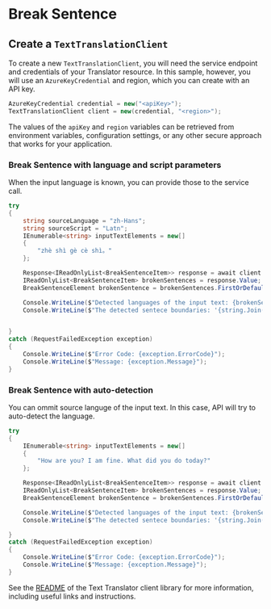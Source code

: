# Break Sentence

## Create a `TextTranslationClient`

To create a new `TextTranslationClient`, you will need the service endpoint and credentials of your Translator resource. In this sample, however, you will use an `AzureKeyCredential` and region, which you can create with an API key.

```C# Snippet:CreateTextTranslationClient
AzureKeyCredential credential = new("<apiKey>");
TextTranslationClient client = new(credential, "<region>");
```

The values of the `apiKey` and `region` variables can be retrieved from environment variables, configuration settings, or any other secure approach that works for your application.

### Break Sentence with language and script parameters
When the input language is known, you can provide those to the service call.

```C# Snippet:Sample4_BreakSentence
try
{
    string sourceLanguage = "zh-Hans";
    string sourceScript = "Latn";
    IEnumerable<string> inputTextElements = new[]
    {
        "zhè shì gè cè shì。"
    };

    Response<IReadOnlyList<BreakSentenceItem>> response = await client.FindSentenceBoundariesAsync(inputTextElements, language: sourceLanguage, script: sourceScript).ConfigureAwait(false);
    IReadOnlyList<BreakSentenceItem> brokenSentences = response.Value;
    BreakSentenceElement brokenSentence = brokenSentences.FirstOrDefault();

    Console.WriteLine($"Detected languages of the input text: {brokenSentence?.DetectedLanguage?.Language} with score: {brokenSentence?.DetectedLanguage?.Score}.");
    Console.WriteLine($"The detected sentece boundaries: '{string.Join(",", brokenSentence?.SentLen)}'.");


}
catch (RequestFailedException exception)
{
    Console.WriteLine($"Error Code: {exception.ErrorCode}");
    Console.WriteLine($"Message: {exception.Message}");
}
```

### Break Sentence with auto-detection
You can ommit source languge of the input text. In this case, API will try to auto-detect the language.

```C# Snippet:Sample4_BreakSentenceWithAutoDetection
try
{
    IEnumerable<string> inputTextElements = new[]
    {
        "How are you? I am fine. What did you do today?"
    };

    Response<IReadOnlyList<BreakSentenceItem>> response = await client.FindSentenceBoundariesAsync(inputTextElements).ConfigureAwait(false);
    IReadOnlyList<BreakSentenceItem> brokenSentences = response.Value;
    BreakSentenceElement brokenSentence = brokenSentences.FirstOrDefault();

    Console.WriteLine($"Detected languages of the input text: {brokenSentence?.DetectedLanguage?.Language} with score: {brokenSentence?.DetectedLanguage?.Score}.");
    Console.WriteLine($"The detected sentece boundaries: '{string.Join(",", brokenSentence?.SentLen)}'.");

}
catch (RequestFailedException exception)
{
    Console.WriteLine($"Error Code: {exception.ErrorCode}");
    Console.WriteLine($"Message: {exception.Message}");
}
```

See the [README] of the Text Translator client library for more information, including useful links and instructions.

[README]: https://aka.ms/https://github.com/Azure/azure-sdk-for-net/blob/main/sdk/translation/Azure.AI.Translation.Text/README.md
